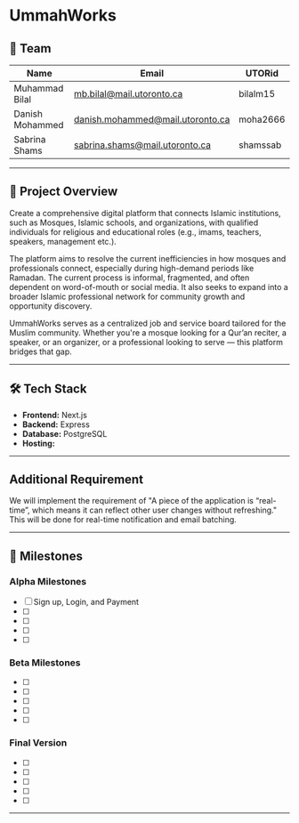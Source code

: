 # UmmahWorks

## 👥 Team

| Name            | Email                            | UTORid     |
|-----------------|----------------------------------|------------|
| Muhammad Bilal  | mb.bilal@mail.utoronto.ca        | bilalm15   |
| Danish Mohammed | danish.mohammed@mail.utoronto.ca | moha2666   |
| Sabrina Shams   | sabrina.shams@mail.utoronto.ca   | shamssab   |


---
## 📌 Project Overview

Create a comprehensive digital platform that connects Islamic institutions, such as Mosques, Islamic schools, and organizations, with qualified individuals for religious and educational roles (e.g., imams, teachers, speakers, management etc.).

The platform aims to resolve the current inefficiencies in how mosques and professionals connect, especially during high-demand periods like Ramadan. The current process is informal, fragmented, and often dependent on word-of-mouth or social media. It also seeks to expand into a broader Islamic professional network for community growth and opportunity discovery.

UmmahWorks serves as a centralized job and service board tailored for the Muslim community. Whether you're a mosque looking for a Qur’an reciter, a speaker, or an organizer, or a professional looking to serve — this platform bridges that gap.

---

## 🛠 Tech Stack

- **Frontend:** Next.js
- **Backend:** Express 
- **Database:** PostgreSQL 
- **Hosting:** 

---

## Additional Requirement

We will implement the requirement of "A piece of the application is “real-time”, which means it can reflect other user changes without refreshing." This will be done for real-time notification and email batching.

---

## 📌 Milestones

### Alpha Milestones
- [ ] Sign up, Login, and Payment
- [ ] 
- [ ] 
- [ ] 
- [ ] 

### Beta Milestones
- [ ] 
- [ ] 
- [ ] 
- [ ] 
- [ ] 

### Final Version
- [ ] 
- [ ] 
- [ ] 
- [ ] 
- [ ] 

---
